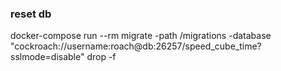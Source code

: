 ### reset db

docker-compose run --rm migrate -path /migrations -database "cockroach://username:roach@db:26257/speed_cube_time?sslmode=disable" drop -f
